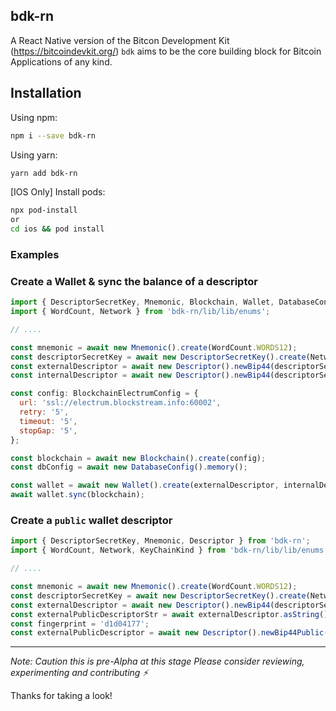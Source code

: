 ## bdk-rn

A React Native version of the Bitcon Development Kit (https://bitcoindevkit.org/)
`bdk` aims to be the core building block for Bitcoin Applications of any kind.

## Installation

Using npm:

```bash
npm i --save bdk-rn
```

Using yarn:

```bash
yarn add bdk-rn
```

[IOS Only] Install pods:

```bash
npx pod-install
or
cd ios && pod install
```

### Examples

### Create a Wallet & sync the balance of a descriptor

```js
import { DescriptorSecretKey, Mnemonic, Blockchain, Wallet, DatabaseConfig, Descriptor } from 'bdk-rn';
import { WordCount, Network } from 'bdk-rn/lib/lib/enums';

// ....

const mnemonic = await new Mnemonic().create(WordCount.WORDS12);
const descriptorSecretKey = await new DescriptorSecretKey().create(Network.Testnet, mnemonic);
const externalDescriptor = await new Descriptor().newBip44(descriptorSecretKey, KeyChainKind.External, Network.Testnet);
const internalDescriptor = await new Descriptor().newBip44(descriptorSecretKey, KeyChainKind.Internal, Network.Testnet);

const config: BlockchainElectrumConfig = {
  url: 'ssl://electrum.blockstream.info:60002',
  retry: '5',
  timeout: '5',
  stopGap: '5',
};

const blockchain = await new Blockchain().create(config);
const dbConfig = await new DatabaseConfig().memory();

const wallet = await new Wallet().create(externalDescriptor, internalDescriptor, Network.Testnet, dbConfig);
await wallet.sync(blockchain);
```

### Create a `public` wallet descriptor

```js
import { DescriptorSecretKey, Mnemonic, Descriptor } from 'bdk-rn';
import { WordCount, Network, KeyChainKind } from 'bdk-rn/lib/lib/enums';

// ....

const mnemonic = await new Mnemonic().create(WordCount.WORDS12);
const descriptorSecretKey = await new DescriptorSecretKey().create(Network.Testnet, mnemonic);
const externalDescriptor = await new Descriptor().newBip44(descriptorSecretKey, KeyChainKind.External, Network.Testnet);
const externalPublicDescriptorStr = await externalDescriptor.asString();
const fingerprint = 'd1d04177';
const externalPublicDescriptor = await new Descriptor().newBip44Public(externalPublicDescriptorStr, fingerprint, KeychainKind.External, Network.Testnet);
```

---

_Note: Caution this is pre-Alpha at this stage
Please consider reviewing, experimenting and contributing ⚡️_

Thanks for taking a look!
